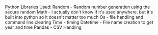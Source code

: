 Python Libraries Used:
Random - Random number generation using the secure random
Math - I actually don't know if it's used anywhere, but it's built into python so it doesn't matter too much
Os - file handling and command line clearing
Time - timing
Datetime - File name creation to get year and time
Pandas - CSV Handling
